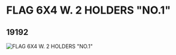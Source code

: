 # FLAG 6X4 W. 2 HOLDERS "NO.1"
## 19192
![FLAG 6X4 W. 2 HOLDERS "NO.1"](https://lc-www-live-s.legocdn.com/media/bricks/5/2/6097118.jpg)